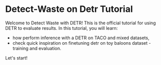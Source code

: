 # Detect-Waste on Detr Tutorial

Welcome to Detect Waste with DETR! 
This is the official tutorial for using DETR to evaluate results. In this tutorial, you will learn:
- how perform inference with a DETR on TACO and mixed datasets,
- check quick inspiration on finetuning detr on toy baloons dataset - training and evaluation.


Let's start!
